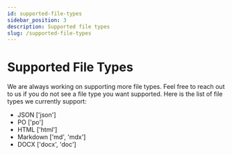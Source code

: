 ```yaml
---
id: supported-file-types
sidebar_position: 3
description: Supported file types
slug: /supported-file-types
---
```


# Supported File Types

We are always working on supporting more file types. Feel free to reach out to us if you do not see a file type you want supported. Here is the list of file types we currently support:

- JSON ['json']
- PO ['po']
- HTML ['html']
- Markdown ['md', 'mdx']
- DOCX ['docx', 'doc']
